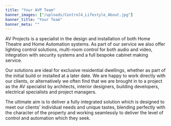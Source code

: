 ```yaml
---
title: "Your AVP Team"
banner_images: ["/uploads/Control4_Lifestyle_About.jpg"]
banner_title: "Your Team"
banner_meta: ""
---
```


AV Projects is a specialist in the design and installation of both Home Theatre and Home Automation systems. As part of our service we also offer lighting control solutions, multi-room control for both audio and video, integration with security systems and a full bespoke cabinet making service.

Our solutions are ideal for exclusive residential dwellings, whether as part of the initial build or installed at a later date. We are happy to work directly with our clients, or alternatively we often find that we are brought in to a project as the AV specialist by architects, interior designers, building developers, electrical specialists and project managers.

The ultimate aim is to deliver a fully integrated solution which is designed to meet our clients' individual needs and unique tastes, blending perfectly with the character of the property and working seamlessly to deliver the level of control and automation which they seek.